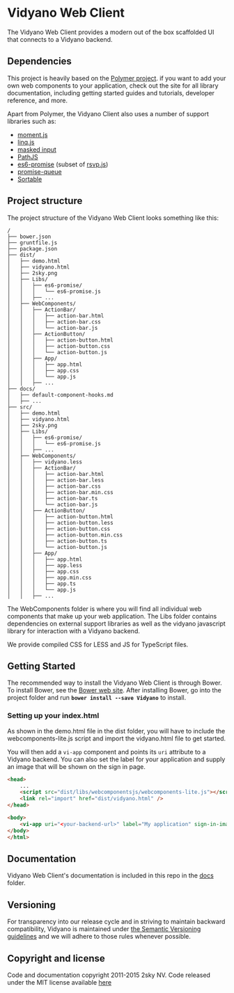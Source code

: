 # Vidyano Web Client

The Vidyano Web Client provides a modern out of the box scaffolded UI that connects to a Vidyano backend.

## Dependencies

This project is heavily based on the [Polymer project](https://www.polymer-project.org/). if you want to add your own web components to your application, check out the site for all library documentation, including getting started guides and tutorials, developer reference, and more.

Apart from Polymer, the Vidyano Client also uses a number of support libraries such as:

* [moment.js](http://momentjs.com/)
* [linq.js](http://linqjs.codeplex.com/)
* [masked input](http://digitalbush.com/projects/masked-input-plugin/)
* [PathJS](https://github.com/mtrpcic/pathjs)
* [es6-promise](https://github.com/jakearchibald/es6-promise) (subset of [rsvp.js](https://github.com/tildeio/rsvp.js))
* [promise-queue](https://github.com/azproduction/promise-queue/)
* [Sortable](https://github.com/RubaXa/Sortable)

## Project structure

The project structure of the Vidyano Web Client looks something like this:

```
/
├── bower.json
├── gruntfile.js
├── package.json
├── dist/
│   ├── demo.html
│   ├── vidyano.html
│   ├── 2sky.png
│   ├── Libs/
│   │   ├── es6-promise/
│   │   │   └── es6-promise.js
│   │   ├── ...
│   ├── WebComponents/
│   │   ├── ActionBar/
│   │   │   ├── action-bar.html
│   │   │   ├── action-bar.css
│   │   │   └── action-bar.js
│   │   ├── ActionButton/
│   │   │   ├── action-button.html
│   │   │   ├── action-button.css
│   │   │   └── action-button.js
│   │   ├── App/
│   │   │   ├── app.html
│   │   │   ├── app.css
│   │   │   └── app.js
│   │   ├── ...
├── docs/
│   ├── default-component-hooks.md
│   ├── ...
├── src/
│   ├── demo.html
│   ├── vidyano.html
│   ├── 2sky.png
│   ├── Libs/
│   │   ├── es6-promise/
│   │   │   └── es6-promise.js
│   │   ├── ...
│   ├── WebComponents/
│   │   ├── vidyano.less
│   │   ├── ActionBar/
│   │   │   ├── action-bar.html
│   │   │   ├── action-bar.less
│   │   │   ├── action-bar.css
│   │   │   ├── action-bar.min.css
│   │   │   ├── action-bar.ts
│   │   │   └── action-bar.js
│   │   ├── ActionButton/
│   │   │   ├── action-button.html
│   │   │   ├── action-button.less
│   │   │   ├── action-button.css
│   │   │   ├── action-button.min.css
│   │   │   ├── action-button.ts
│   │   │   └── action-button.js
│   │   ├── App/
│   │   │   ├── app.html
│   │   │   ├── app.less
│   │   │   ├── app.css
│   │   │   ├── app.min.css
│   │   │   ├── app.ts
│   │   │   └── app.js
│   │   ├── ...
```

The WebComponents folder is where you will find all individual web components that make up your web application.
The Libs folder contains dependencies on external support libraries as well as the vidyano javascript library for interaction with a Vidyano backend.

We provide compiled CSS for LESS and JS for TypeScript files.

## Getting Started

The recommended way to install the Vidyano Web Client is through Bower. To install Bower, see the [Bower web site](http://bower.io/). After installing Bower, go into the project folder and run **```bower install --save Vidyano```** to install.

### Setting up your index.html

As shown in the demo.html file in the dist folder, you will have to include the webcomponents-lite.js script and import the vidyano.html file to get started.

You will then add a ```vi-app``` component and points its ```uri``` attribute to a Vidyano backend. You can also set the label for your application and supply an image that will be shown on the sign in page. 

```html
<head>
	...
	<script src="dist/libs/webcomponentsjs/webcomponents-lite.js"></script>
    <link rel="import" href="dist/vidyano.html" />
</head>

<body>
    <vi-app uri="<your-backend-url>" label="My application" sign-in-image="signin.png"></vi-app>
</body>
</html>
```

## Documentation

Vidyano Web Client's documentation is included in this repo in the [docs](./docs) folder.

## Versioning

For transparency into our release cycle and in striving to maintain backward compatibility, Vidyano is maintained under [the Semantic Versioning guidelines](http://semver.org/) and we will adhere to those rules whenever possible.

## Copyright and license

Code and documentation copyright 2011-2015 2sky NV. Code released under the MIT license available [here](./LICENSE)